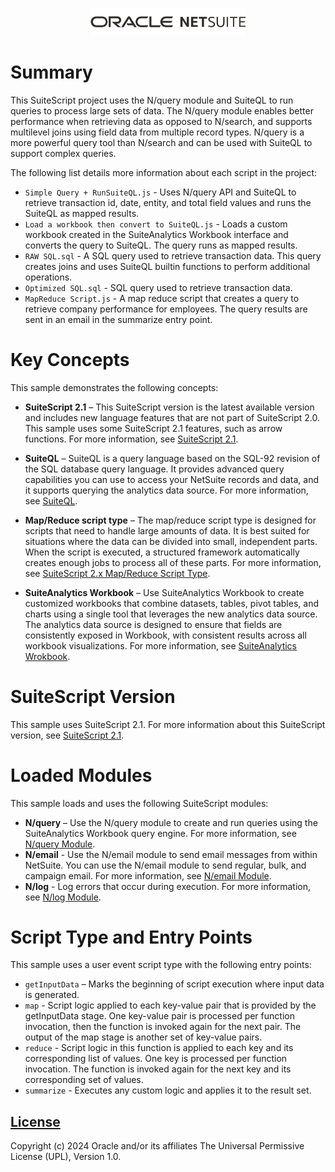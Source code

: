 <p align="center"><a href="#"><img width="250" src="oracle_netsuite_logo.png"></a></p>

# Summary
This SuiteScript project uses the N/query module and SuiteQL to run queries to process large sets of data. The N/query module enables better performance when retrieving data as opposed to N/search, and supports multilevel joins using field data from multiple record types. N/query is a more powerful query tool than N/search and can be used with SuiteQL to support complex queries. 

The following list details more information about each script in the project:

* `Simple Query + RunSuiteQL.js` - Uses N/query API and SuiteQL to retrieve transaction id, date, entity, and total field values and runs the SuiteQL as mapped results.
* `Load a workbook then convert to SuiteQL.js` - Loads a custom workbook created in the SuiteAnalytics Workbook interface and converts the query to SuiteQL. The query runs as mapped results. 
* `RAW SQL.sql` - A SQL query used to retrieve transaction data. This query creates joins  and uses SuiteQL builtin functions to perform additional operations.
* `Optimized SQL.sql` - SQL query used to retrieve transaction data.
* `MapReduce Script.js` - A map reduce script that creates a query to retrieve company performance for employees. The query results are sent in an email in the summarize entry point.

# Key Concepts
This sample demonstrates the following concepts:

* **SuiteScript 2.1** – This SuiteScript version is the latest available version and includes new language features that are not part of SuiteScript 2.0. This sample uses some SuiteScript 2.1 features, such as arrow functions. For more information, see [SuiteScript 2.1](https://docs.oracle.com/en/cloud/saas/netsuite/ns-online-help/chapter_156042690639.html).

* **SuiteQL** – SuiteQL is a query language based on the SQL-92 revision of the SQL database query language. It provides advanced query capabilities you can use to access your NetSuite records and data, and it supports querying the analytics data source. For more information, see [SuiteQL](https://docs.oracle.com/en/cloud/saas/netsuite/ns-online-help/section_156257770590.html).

* **Map/Reduce script type** – The map/reduce script type is designed for scripts that need to handle large amounts of data. It is best suited for situations where the data can be divided into small, independent parts. When the script is executed, a structured framework automatically creates enough jobs to process all of these parts. For more information, see [SuiteScript 2.x Map/Reduce Script Type](https://docs.oracle.com/en/cloud/saas/netsuite/ns-online-help/section_4387799161.html).

* **SuiteAnalytics Workbook** – Use SuiteAnalytics Workbook to create customized workbooks that combine datasets, tables, pivot tables, and charts using a single tool that leverages the new analytics data source. The analytics data source is designed to ensure that fields are consistently exposed in Workbook, with consistent results across all workbook visualizations. For more information, see [SuiteAnalytics Wrokbook](https://docs.oracle.com/en/cloud/saas/netsuite/ns-online-help/chapter_1503949328.html).

# SuiteScript Version
This sample uses SuiteScript 2.1. For more information about this SuiteScript version, see [SuiteScript 2.1](https://docs.oracle.com/en/cloud/saas/netsuite/ns-online-help/chapter_156042690639.html).

# Loaded Modules
This sample loads and uses the following SuiteScript modules:

* **N/query** –  Use the N/query module to create and run queries using the SuiteAnalytics Workbook query engine. For more information, see [N/query Module](https://docs.oracle.com/en/cloud/saas/netsuite/ns-online-help/section_1510275060.html).
* **N/email** - Use the N/email module to send email messages from within NetSuite. You can use the N/email module to send regular, bulk, and campaign email. For more information, see [N/email Module](https://docs.oracle.com/en/cloud/saas/netsuite/ns-online-help/section_4358552361.html#subsect_94182208212).
* **N/log** - Log errors that occur during execution. For more information, see [N/log Module](https://docs.oracle.com/en/cloud/saas/netsuite/ns-online-help/section_4574548135.html).

# Script Type and Entry Points
This sample uses a user event script type with the following entry points: 

* `getInputData` – Marks the beginning of script execution where input data is generated.
* `map` - Script logic applied to each key-value pair that is provided by the getInputData stage. One key-value pair is processed per function invocation, then the function is invoked again for the next pair. The output of the map stage is another set of key-value pairs. 
* `reduce` - Script logic in this function is applied to each key and its corresponding list of values. One key is processed per function invocation. The function is invoked again for the next key and its corresponding set of values.
* `summarize` - Executes any custom logic and applies it to the result set.

## [License](./LICENSE.txt)
Copyright (c) 2024 Oracle and/or its affiliates The Universal Permissive License (UPL), Version 1.0.
